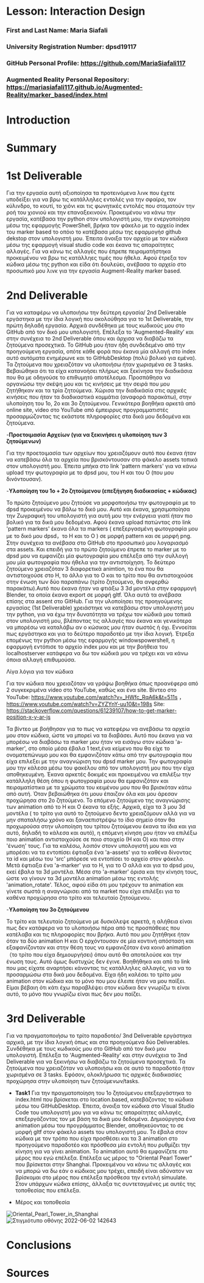 # Lesson: Interaction Design

### First and Last Name: Maria Siafali
### University Registration Number: dpsd19117
### GitHub Personal Profile: https://github.com/MariaSiafali117
### Augmented Reality Personal Repository: https://mariasiafali117.github.io/Augmented-Reality/marker_based/index.html

# Introduction

# Summary


# 1st Deliverable
Για την εργασία αυτή αξιοποίησα τα προτεινόμενα λινκ που έχετε υποδείξει για να βρω τις κατάλληλες εντολές για την σφαίρα, τον κύλινδρο, το κουτί, το χιόνι και τις φωνητικές εντολές που σταματούν την ροή του χιονιού και την επαναξεκινούν.  Προκειμένου να κάνω την εργασία, κατέβασα την python στον υπολογιστή μου, την ενεργοποίησα μέσω της εφαρμογής PowerShell, βρήκα τον φάκελο με το αρχείο index του marker based το οπόιο το κατέβασα μέσω της εφαρμογήσ github dekstop στον υπολογιστή μου. Έπειτα άνοιξα τον αρχείο με τον κώδικα μέσω της εφαρμογή visual studio code και έκανα τις απαραίτητες αλλαγές. Για να κάνω τις αλλαγές που έπρεπε πειραματήστηκα προκειμένου να βρω τις κατάλληες τιμές που ήθελα. Αφού έτρεξα τον κώδικα μέσω της python και είδα ότι δουλεύει, ανέβασα το αρχείο στο προσωπικό μου λινκ για την εργασία Augment-Reality marker based. 



# 2nd Deliverable
Για να καταφέρω να υλοποιήσω την δεύτερη εργασία/ 2nd Deliverable εργάστηκα με την ίδια λογική που ακολούθησα για το 1st Deliverable, την πρώτη δηλαδή εργασία. Αρχικά συνδέθηκα με τους κωδικούς μου στο GitHub από τον δικό μου υπολογιστή. Επέλεξα το ‘Augmented-Reality’ και στην συνέχεια το 2nd Deliverable όπου και άρχισα να διαβάζω τα ζητούμενα προσεχτικά. Το GitHub μου ήταν ήδη συνδεδεμένο από την προηγούμενη εργασία, οπότε κάθε φορά που έκανα μία αλλαγή στο index αυτό αυτόματα ενημέρωνε και το GitHubDesktop (πολύ βολικό για εμένα). Τα ζητούμενα που χρειαζόταν να υλοποιήσω ήταν χωρισμένα σε 3 tasks. Βεβαιώθηκα ότι τα είχα κατανοήσει πλήρως και ξεκίνησα την διαδικάσια που θα με οδηγούσε το επιθυμητό αποτέλεσμα. Προσπάθησα να οργανώσω την σκέψη μου και τις κινήσεις με την σειρά που μου ζητήθηκαν και τα τρία ζητούμενα. Χώρισα την διαδικάσία στις αρχικές κινήσεις που ήταν τα διαδικαστικά κομμάτια (αναφορά παρακάτω), στην υλοποίηση του 1ο, 2ο και 3ο ζητούμενου. Γενικότερα βοηθήκα αρκετά από online site, video στο YouTube από έμπειρρυς προγραμματιστές προσαρμώζοντας τις εκάστοτε πληροφορίες στα δικά μου δεδομένα και ζητούμενα. 

-**Προετοιμασία Αρχείων (για να ξεκινήσει η υλοποίηση των 3 ζητούμενων)**

Για την προετοιμασία των αρχείων που χρειαζόμουν αυτό που έκανα ήταν να κατεβάσω όλα τα αρχεία που βρισκόντουσαν στο φάκελο assets τοπικά στον υπολογιστή μου. Έπειτα μπήκα στο link 'pattern markers' για να κάνω upload την φωτογραφία με το dpsd μου, του Η και του Ο (που μου δινόντουσαν).

-**Υλοποίηση του 1ο + 2ο ζητούμενου (επεξήγηση διαδικασίας + κώδικας)**

Το πρώτο ζητούμενο μου ζητούσε να μορφοποιήσω την φωτογραφία με το dpsd προκειμένου να βάλω το δικό μου. Αυτό και έκανα, χρησιμοποίησα την Ζωγραφική του υπολογιστή για αυτή μου την ενέργεια γιατί ήταν πιο βολικό για τα δικά μου δεδομένα. Αφού έκανα upload πατώντας στο link 'pattern markers' έκανα όλα τα markers ( επεξεργασμένη φωτογραφία μου με το δικό μου dpsd，το Η και το Ο ) σε μορφή pattern και σε μορφή png. Στην συνέχεια τα ανέβασα στο GitHub στο προσωπικό μου λογαριασμό στα assets.  Και επειδή για το πρώτο ζητούμενο έπρεπε το marker με το dpsd μου να εμφανίζει μία φωτογραφία μου επέλεξα από την συλλογή μου μία φωτογραφία που ήθελα για την αντιστοίχηση.
To δεύτερο ζητούμενο χρειαζόταν 3 διαφορετικά animtion, το ένα που θα αντιστοιχούσε στο Η, το άλλο για το Ο και το τρίτο που θα αντιστοιχούσε στην ένωση των δύο παραπάνω (τρίτο ζητούμενο, θα ανφερθώ παρακάτω).Αυτό που έκανα ήταν να φτιάξω 3 3d μοντέλα στην εφαρμογή Blender, τα οποία έκανα export σε μορφή gltf. Όλα αυτά τα ανέβασα επίσης στα assent στο GitHub. Για την υλοποίησει της προηγούμενης εργασίας (1st Deliverable) χρειάστηκε να κατεβάσω στον υπολογιστή μου την python, για να έχω την δυνατότητα να τρέχω τον κώδικά μου τοπικά στον υπολογιστή μου, βλέποντας τις αλλαγές που έκανα και γενικότερα να μπορέσω να καταλάβω αν ο κώσικας μου ήταν σωστός ή όχι. Εννοείται πως εργάστηκα και για το δεύτερο παραδοτέο με την ίδια λογική. Έτρεξα επομένως την python μέσω της εφαρμογής windowspowershell, η εφαρμογή εντόπισε το αρχείο index μου και με την βοήθεια του localhostserver κατάφερα να δω τον κώδικά μου να τρέχει και να κάνω όποια αλλαγή επιθυμούσα. 

Λίγα λόγια για τον κώδικα 

Για τον κώδικα που χρειαζόταν να γράψω βοηθήκα όπως προανέφερα από 2 συγκεκριμένα video στο YouTube, καθώς και ένα site. 
Βίντεο στο YouTube: https://www.youtube.com/watch?v=_HWfc_RqA6k&t=511s ， https://www.youtube.com/watch?v=ZYZYnY-uu10&t=198s 
Site: https://stackoverflow.com/questions/61239107/how-to-get-marker-position-x-y-ar-js

Τα βίντεο με βοήθησαν για το πως να κατεφέρω να ανεβάσω τα αρχεία μου στον κώδικα, ώστε να μπορεί να τα διαβάσει. Αυτό που έκανα για να μπορέσω να διαβάσω τα marker μου ήταν να εισάγω στον κώδικα 'a-marker', στο οποίο μέσα έβαλα 1 text,ένα κείμενο που θα είχε το ονοματεπώνυμο μου και θα εμφανιζόταν κάτω από την φωτογραφία που είχα επιλεξει με την αναγνώριση του dpsd marker μου. Την φωτογραφία μου την κάλεσα μέσω του φακέλου από τον υπολογιστή μου που την είχα αποθηκευμένη. Έκανα αρκετές δοκιμές και προκειμένου να επιλέξω την κατάλληλη θέση όπου η φωτογραφία μουυ θα εμφανιζόταν και πειραματίστικα με τα χρώματα του κειμένου μου που θα βρισκόταν κάτω από αυτή. Όταν βεβαιώθηκα ότι μουυ έπαιζαν όλα και μου άρεσαν προχώρησα στο 2ο ζητούμενο. 
Το επόμενο ζητούμενο της αναγνώρισης των animation από το Η και Ο έκανα τα εξής. Αρχικά, είχα τα 3 μου 3d μοντέλα ( το τρίτο για αυτό το ζητούμενο δεντο χρειαζόμουν αλλά για να μην σπαταλήσω χρόνο και ξαναεπιστρέψω το ίδιο σημείο όταν θα προχωρούσα στην υλοποίηση του τρίτου ζητούμενου έκανα τα ίδια και για αυτό, δηλαδή το κάλεσα και αυτό), η επόμενη κίνηση μου ήταν να επιλέξω ποιο animation αντιστοιχούσε σε ποιο στοιχείο (Η και Ο) και ποιο στην 'ένωση' τους. Για τα καλέσω, λοιπόν στονν υπολογιστή μου και να μπορέσει να τα εντοπίσει έφτιαξα ένα 'a-assets' για το καθένα δίνοντας τα id και μέσω του 'src' μπόρεσε να εντοπίσει το αρχείο στον φάκελο. Μετά έφτιαξα ένα 'a-marker' για το Η, για το Ο αλλά και για το dpsd μου, εκεί έβαλα τα 3d μοντέλα. Μέσα στο 'a-marker' όρισα και την κίνηση τους, ώστε να γίνουν τα 3d μοντέλα animation μέσω της εντολής 'animation_rotate'. Τέλος, αφού είδα ότι μου τρέχουν τα animation και γίνετε σωστά η αναγνώρισει από τα market που είχα επιλέξει για το καθένα προχώρησα στο τρίτο και τελευταίο ζητούμενου.

-**Υλοποίηση του 3ο ζητούμενου**

Το τρίτο και τελευταίο ζητούμενο με δυσκόλεψε αρκετά, η αλήθεια είναι πως δεν κατάφερα να το υλοποιήσω πέρα από τις προσπάθειες που κατέλαβα και τις πληροφορίες που βρήκα. Αυτό που μου ζητήθηκε ήταν όταν τα δύο animation Η και Ο ερχόντουσαν σε μία κοντινή απόσταση και εξαφανίζονταν και στην θέση τους να εμφανιζόταν ένα κοινό animation （το τρίτο που είχα δημιουργήσει) όπου αυτό θα αποτελούσε και την ένωση τους. Αυτό όμως δυστυχώς δεν έγινε. Βοηθήθηκα και από το link που μας είχατε αναρτήσει κάνοντας τις κατάλληλες αλλαγές, για να το προσαρμώσω στα δικά μου δεδομένα. Είχα ήδη καλέσει το τρίτο μου animation στον κώδικα και το μόνο που μου έλειπε ήταν να μου παίξει. Είμαι βέβαιη ότι κάτι έχω παραβλέψει στον κώδικα δεν γνωρίζω τι είναι αυτό, το μόνο που γνωρίζω είναι πως δεν μου παίζει.

# 3rd Deliverable 
Για να πραγματοποιήσω το τρίτο παραδοτέο/ 3nd Deliverable εργάστηκα αρχικά, με την ίδια λογική όπως και στα προηγούμενα δύο Deliverables. Συνδέθηκα με τους κωδικούς μου στο GitHub από τον δικό μου υπολογιστή. Επέλεξα το ‘Augmented-Reality’ και στην συνέχεια το 3nd Deliverable για να ξεκινήσω να διαβάζω τα ζητούμενα προσεχτικά. Τα ζητούμενα που χρειαζόταν να υλοποιήσω και σε αυτό το παραδοτέο ήταν χωρισμένα σε 3 tasks. Εφόσον, ολοκλήρωσα τις αρχικές διαδικασίες προχώρησα στην υλοποίηση των ζητούμενων/tasks.

- **Task1** 
  Για την πραγματοποίηση του 1ο ζητούμενου επεξεργάστηκα το index.html που βρίσκεται στο location.based, κατεβάζοντας το κώδικα μέσω του GitHubDesktop. Έπειτα, άνοιξα τον κώδικα στο Visual Studio Code του υπολογιστή μου για να κάνω τις απαραίτητες αλλαγές, επεξεργάζοντας τον με βάση τα δικά μου δεδομένα. Δημιούργησα ένα animation μέσω του προγράμματος Blender, αποθηκεύοντας το σε μορφή gltf στον φάκελο assets του υπολογιστή μου. Το έβαλα στον κώδικα με τον τρόπο που είχα προσθέσει και τα 3 animation στο προηγούμενο παραδοτέο και πρόσθεσα μία εντολή που ρυθμίζει την κίνηση για να γίνει animation. Το animation αυτό θα εμφανίζετε στο μέρος που εγώ επέλεξα. Επέλεξα ως μέρος το "Oriental Pearl Tower" που βρίσκεται στην Shanghai. Προκειμένου να κάνω τις αλλαγές και να μπορώ να δω εάν ο κώδικας μου τρέχει, επειδή είναι αδύνατον να βρίσκομαι στο μέρος που επέλεξα πρόσθεσα την εντολή simuulate. Στον υπάρχων κώδκα επίσης, άλλαξα τις συντεταγμένες με αυτές της τοποθεσίας που επέλεξα. 

- Μέρος και τοποθεσία 

![Oriental_Pearl_Tower_in_Shanghai](https://user-images.githubusercontent.com/101007425/171632228-25a20e46-803b-44d6-acdd-4568bbafc5ab.jpg)
![Στιγμιότυπο οθόνης 2022-06-02 142643](https://user-images.githubusercontent.com/101007425/171632310-6515fbb2-69ff-49c0-a7a8-b46955b670a5.png)

  
  
  
# Conclusions


# Sources
